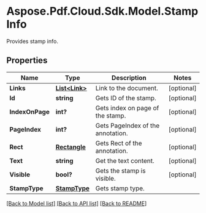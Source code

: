 ﻿# Aspose.Pdf.Cloud.Sdk.Model.StampInfo
Provides stamp info.

## Properties

Name | Type | Description | Notes
------------ | ------------- | ------------- | -------------
**Links** | [**List&lt;Link&gt;**](Link.md) | Link to the document. | [optional] 
**Id** | **string** | Gets ID of the stamp. | [optional] 
**IndexOnPage** | **int?** | Gets index on page of the stamp. | [optional] 
**PageIndex** | **int?** | Gets PageIndex of the annotation. | [optional] 
**Rect** | [**Rectangle**](Rectangle.md) | Gets Rect of the annotation. | [optional] 
**Text** | **string** | Get the text content. | [optional] 
**Visible** | **bool?** | Gets the stamp is visible. | [optional] 
**StampType** | [**StampType**](StampType.md) | Gets stamp type. | 

[[Back to Model list]](../README.md#documentation-for-models) [[Back to API list]](../README.md#documentation-for-api-endpoints) [[Back to README]](../README.md)

